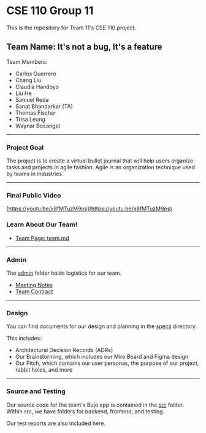 # CSE 110 Group 11
This is the repository for Team 11's CSE 110 project.  

## Team Name: It's not a bug, It's a feature

Team Members:   
- Carlos Guerrero
- Chang Liu
- Claudia Handoyo
- Liu He 
- Samuel Reda
- Sanat Bhandarkar (TA)
- Thomas Fischer
- Trisa Leung
- Waynar Bocangel  
<hr></hr>

### Project Goal  

The project is to create a virtual bullet journal that will help users organize tasks and projects in agile fashion.
Agile is an organization technique used by teams in industries. 
<hr></hr> 

### Final Public Video
[https://youtu.be/x8fMTuzM9ps](https://youtu.be/x8fMTuzM9ps)

### Learn About Our Team!
- [Team Page: team.md](/admin/team.md)
<hr></hr>

### Admin 
The [admin](/admin) folder holds logistics for our team.
- [Meeting Notes](/admin/meetings)
- [Team Contract](/admin/misc)
<hr></hr>


### Design
You can find documents for our design and planning in the [specs](/specs) directory. 

This includes:
- Architectural Decision Records (ADRs)
- Our Brainstorming, which includes our Miro Board and Figma design
- Our Pitch, which contains our user personas, the purpose of our project, rabbit holes, and more
<hr> </hr>

### Source and Testing
Our source code for the team's Bujo app is contained in the [src](/src) folder. Within src, we have folders for backend, frontend, and testing.

Our test reports are also included here.


